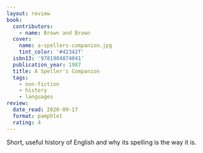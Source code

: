 ```yaml
---
layout: review
book:
  contributors:
    - name: Brown and Brown
  cover:
    name: a-spellers-companion.jpg
    tint_color: '#42342f'
  isbn13: '9781904874041'
  publication_year: 1987
  title: A Speller's Companion
  tags:
    - non-fiction
    - history
    - languages
review:
  date_read: 2020-09-17
  format: pamphlet
  rating: 4
---
```


Short, useful history of English and why its spelling is the way it is.
